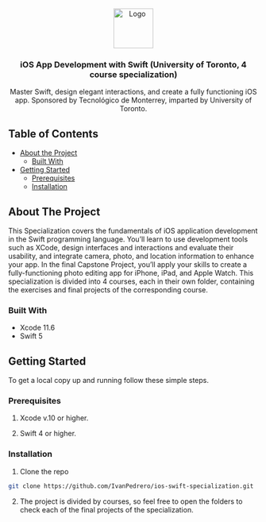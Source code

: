 <!-- PROJECT LOGO -->
<br />
<p align="center">
  <a href="https://github.com/IvanPedrero/ios-swift-specialization">
    <img src="https://upload.wikimedia.org/wikipedia/commons/thumb/9/9d/Swift_logo.svg/853px-Swift_logo.svg.png" alt="Logo" width="80" height="80">
  </a>

  <h3 align="center">iOS App Development with Swift (University of Toronto, 4 course specialization)</h3>

  <p align="center">
    Master Swift, design elegant interactions, and create a fully functioning iOS app. Sponsored by Tecnológico de Monterrey, imparted by University of Toronto.
    <br />
  </p>
</p>



<!-- TABLE OF CONTENTS -->
## Table of Contents

* [About the Project](#about-the-project)
  * [Built With](#built-with)
* [Getting Started](#getting-started)
  * [Prerequisites](#prerequisites)
  * [Installation](#installation)


<!-- ABOUT THE PROJECT -->
## About The Project

This Specialization covers the fundamentals of iOS application development in the Swift programming language. You’ll learn to use development tools such as XCode, design interfaces and interactions and evaluate their usability, and integrate camera, photo, and location information to enhance your app. In the final Capstone Project, you’ll apply your skills to create a fully-functioning photo editing app for iPhone, iPad, and Apple Watch. This specialization is divided into 4 courses, each in their own folder, containing the exercises and final projects of the corresponding course.


### Built With

* Xcode 11.6
* Swift 5


<!-- GETTING STARTED -->
## Getting Started

To get a local copy up and running follow these simple steps.

### Prerequisites

1. Xcode v.10 or higher.

2. Swift 4 or higher.

### Installation

1. Clone the repo
```sh
git clone https://github.com/IvanPedrero/ios-swift-specialization.git
```
2. The project is divided by courses, so feel free to open the folders to check each of the final projects of the specialization.
